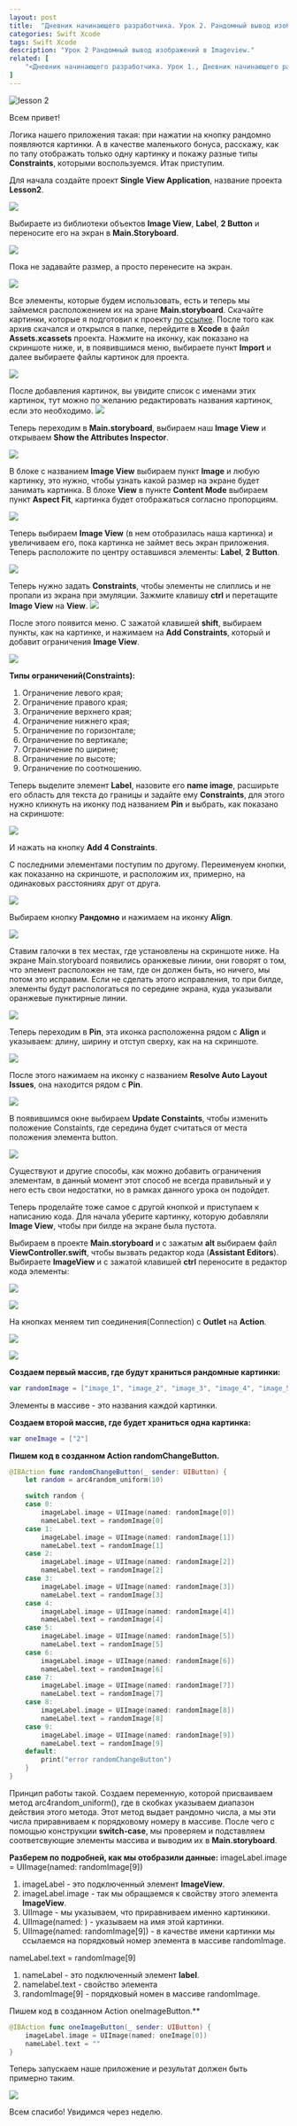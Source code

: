 ```yaml
---
layout: post
title:  "Дневник начинающего разработчика. Урок 2. Рандомный вывод изображений в Imageview."
categories: Swift Xcode
tags: Swift Xcode
description: "Урок 2 Рандомный вывод изображений в Imageview."
related: [
    "<Дневник начинающего разработчика. Урок 1., Дневник начинающего разработчика. Урок 2., Дневник начинающего разработчика. Урок 3., Дневник начинающего разработчика. Урок 4.>",
]
---
```


![lesson 2](http://s017.radikal.ru/i407/1610/35/e37c09f4842e.jpg)

Всем привет!

Логика нашего приложения такая: при нажатии на кнопку рандомно появляются картинки.
А в качестве маленького бонуса, расскажу, как по тапу отображать только одну картинку и покажу
разные типы **Constraints**, которыми воспользуемся. Итак приступим.

Для начала создайте проект **Single View Application**, название проекта **Lesson2**.

![](http://s020.radikal.ru/i719/1610/a3/1af61f9d58db.jpg)

Выбираете из библиотеки объектов **Image View**, **Label**, **2 Button** и переносите его на экран
в **Main.Storyboard**.

![](http://i069.radikal.ru/1610/26/3295cdfcdcc7.jpg)

Пока не задавайте размер,  а просто перенесите  на экран.

![](http://s017.radikal.ru/i420/1610/7e/911e7d732d63.jpg)

Все элементы, которые будем использовать, есть и теперь мы займемся расположением их на эране
**Main.storyboard**. Скачайте картинки, которые я подготовил к проекту
[по ссылке](https://cloud.mail.ru/public/9TjA/gKekxZCTe). После того как
архив скачался и открылся в папке, перейдите в **Xcode** в файл **Assets.xcassets** проекта. Нажмите
на иконку, как показано на скриншоте ниже, и, в появившимся меню, выбираете пункт **Import** и далее
выбираете файлы картинок для проекта.

![](http://s017.radikal.ru/i419/1610/b2/c411ce91b8ce.jpg)

После добавления картинок, вы увидите список с именами этих картинок, тут можно по желанию
редактировать названия картинок, если это необходимо.
![](http://s019.radikal.ru/i604/1610/c6/c1694ba40912.jpg)

Теперь переходим в **Main.storyboard**,  выбираем наш **Image View** и открываем
**Show the Attributes Inspector**.

![](http://s015.radikal.ru/i331/1610/0b/ca182a283e08.jpg)

В блоке с названием **Image View** выбираем пункт **Image** и любую картинку, это нужно, чтобы
узнать какой размер на экране будет занимать картинка. В блоке **View**  в пункте **Content Mode**
выбираем пункт **Aspect Fit**, картинка будет отображаться согласно пропорциям.

![](http://i062.radikal.ru/1610/5a/251b360fe470.jpg)

Теперь выбираем **Image View** (в нем отобразилась наша картинка) и увеличиваем его, пока картинка
не займет весь экран приложения. Теперь расположите по центру оставшився элементы: **Label**,
**2 Button**.

![](http://s017.radikal.ru/i402/1610/79/9d30c4012471.jpg)

Теперь нужно задать **Constraints**, чтобы элементы не слиплись и не пропали из экрана
при эмуляции. Зажмите клавишу **ctrl** и перетащите **Image View** на **View**.
![](http://i042.radikal.ru/1610/af/cd72b17fe236.jpg)

После этого появится меню. С зажатой клавишей **shift**, выбираем пункты, как на картинке, и нажимаем
на **Add Constraints**, который и добавит ограничения **Image View**.

![](http://s019.radikal.ru/i610/1610/39/4c30684dee85.jpg)

**Типы ограничений(Constraints):**

1. Ограничение левого края;
2. Ограничение правого края;
3. Ограничение верхнего края;
4. Ограничение нижнего края;
5. Ограничение по горизонтале;
6. Ограничение по вертикале;
7. Ограничение по ширине;
8. Ограничение по высоте;
9. Ограничение по соотношению.

Теперь выделите элемент **Label**, назовите его **name image**,  расширьте его область для текста
до границы и задайте ему **Constraints**, для
этого нужно кликнуть на иконку под названием **Pin** и выбрать, как показано на скриншоте:

![](http://s018.radikal.ru/i508/1610/4a/771ecf0ae152.jpg)

И нажать на кнопку **Add 4 Constraints**.

С последними элементами поступим по другому. Переименуем кнопки, как показанно на
скриншоте, и расположим их, примерно, на одинаковых расстояниях друг от друга.

![](http://s017.radikal.ru/i402/1610/79/9d30c4012471.jpg)

Выбираем кнопку **Рандомно** и нажимаем на иконку **Align**.

![](http://s017.radikal.ru/i425/1610/fa/d21e23372fb5.jpg)

Ставим галочки в тех местах, где установлены на скриншоте ниже. На экране Main.storyboard
появились оранжевые линии, они говорят о том, что элемент расположен не там, где он должен
быть, но ничего, мы потом это исправим. Если не сделать этого исправления, то при билде,
элементы будут распологаться по середине экрана, куда указывали оранжевые пунктирные линии.

![](http://s019.radikal.ru/i605/1610/b1/d5c64b93bcb6.jpg)

Теперь переходим в **Pin**, эта иконка расположенна рядом с **Align** и указываем: длину, ширину
и отступ сверху, как на на скриншоте.

![](http://s018.radikal.ru/i504/1610/2d/079e39b35f48.jpg)

После этого нажимаем на иконку с названием **Resolve Auto Layout Issues**, она находится рядом
с **Pin**.

![](http://s16.radikal.ru/i191/1610/29/fc9a22a4a6f6.jpg)

В появившимся окне выбираем **Update Constaints**, чтобы изменить положение Constaints, где
середина будет считаться от места положения элемента button.

![](http://s017.radikal.ru/i440/1610/4c/43eaf968d035.jpg)

Существуют и другие способы, как можно добавить ограничения элементам, в данный момент этот
способ не всегда правильный и у него есть свои недостатки, но в рамках данного урока он подойдет.

Теперь проделайте тоже самое с другой кнопкой и приступаем к написанию кода. Для начала
уберите картинку, которую добавляли **Image View**, чтобы при билде на экране была пустота.

Выбираем в проекте **Main.storyboard** и с зажатым **alt** выбираем файл **ViewController.swift**,
чтобы вызвать редактор кода (**Assistant Editors**). Выбираете **ImageView** и с зажатой
клавишей **ctrl** переносите в редактор кода элементы:

![](http://s018.radikal.ru/i501/1610/5a/5af487030384.jpg)

![](http://s020.radikal.ru/i712/1610/e1/b4e42a6e8f99.jpg)

На кнопках меняем тип соединения(Connection) с **Outlet** на **Action**.

![](http://s017.radikal.ru/i444/1610/e0/8b1c94ae4028.jpg)

![](http://s018.radikal.ru/i516/1610/4e/3800664ba76f.jpg)

**Создаем  первый массив, где будут храниться рандомные картинки:**

```swift
var randomImage = ["image_1", "image_2", "image_3", "image_4", "image_5", "image_6", "image_7", "image_8", "image_9", "image_10"]
```

Элементы в массиве - это названия каждой картинки.

**Создаем второй массив, где будет храниться одна картинка:**

```swift
var oneImage = ["2"]
```

**Пишем код в созданном Action randomChangeButton.**

```swift
@IBAction func randomChangeButton(_ sender: UIButton) {
    let random = arc4random_uniform(10)

    switch random {
    case 0:
        imageLabel.image = UIImage(named: randomImage[0])
        nameLabel.text = randomImage[0]
    case 1:
        imageLabel.image = UIImage(named: randomImage[1])
        nameLabel.text = randomImage[1]
    case 2:
        imageLabel.image = UIImage(named: randomImage[2])
        nameLabel.text = randomImage[2]
    case 3:
        imageLabel.image = UIImage(named: randomImage[3])
        nameLabel.text = randomImage[3]
    case 4:
        imageLabel.image = UIImage(named: randomImage[4])
        nameLabel.text = randomImage[4]
    case 5:
        imageLabel.image = UIImage(named: randomImage[5])
        nameLabel.text = randomImage[5]
    case 6:
        imageLabel.image = UIImage(named: randomImage[6])
        nameLabel.text = randomImage[6]
    case 7:
        imageLabel.image = UIImage(named: randomImage[7])
        nameLabel.text = randomImage[7]
    case 8:
        imageLabel.image = UIImage(named: randomImage[8])
        nameLabel.text = randomImage[8]
    case 9:
        imageLabel.image = UIImage(named: randomImage[9])
        nameLabel.text = randomImage[9]
    default:
        print("error randomChangeButton")
    }
}
```

Принцип работы такой. Создаем переменную, которой присваиваем метод arc4random_uniform(),
где в скобках указываем диапазон действия этого метода. Этот метод выдает рандомно числа,
а мы эти числа приравниваем к порядковому номеру в массиве. После чего с помощью конструкции
**switch-case**, мы проверяем и подставляем соответсвующие элементы массива и выводим их
в **Main.storyboard**.

**Разберем по подробней, как мы отобразили данные:**
imageLabel.image = UIImage(named: randomImage[9])

1. imageLabel - это подключенный элемент **ImageView**.
2. imageLabel.image - так мы обращаемся к свойству  этого элемента **ImageView**.
3. UIImage - мы указываем, что приравниваем именно картинкики.
4. UIImage(named: ) - указываем на имя этой картинки.
5. UIImage(named: randomImage[9]) - в качестве имени картинки мы ссылаемся на порядковый номер элемента в массиве randomImage.

nameLabel.text = randomImage[9]

1. nameLabel  - это подключенный элемент **label**.
2. namelabel.text - свойство элемента
3. randomImage[9] - порядковый номен в массиве randomImage.

Пишем код в созданном Action oneImageButton.**

```swift
@IBAction func oneImageButton(_ sender: UIButton) {
    imageLabel.image = UIImage(named: oneImage[0])
    nameLabel.text = ""
}
```

Теперь запускаем наше приложение и результат должен быть примерно таким.

![](http://s011.radikal.ru/i318/1610/c8/5b8e2ab9c804.gif)

Всем спасибо! Увидимся через неделю.


